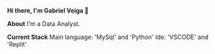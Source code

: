 **Hi there, I'm Gabriel Veiga 👋**

**About**
I'm a Data Analyst.

**Current Stack**
Main language: 'MySql' and 'Python'
Ide: 'VSCODE' and 'Replit'

